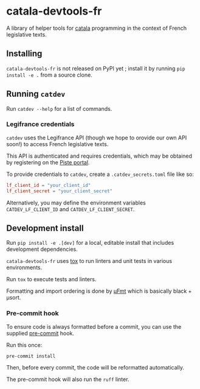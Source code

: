 # catala-devtools-fr

A library of helper tools for [catala](https://catala-lang.org) programming in the context
of French legislative texts.

## Installing

`catala-devtools-fr` is not released on PyPI yet ; install it by running `pip install -e .` from a source clone.

## Running `catdev`

Run `catdev --help` for a list of commands.

### Legifrance credentials

`catdev` uses the Legifrance API (though we hope to orovide our own API soon!) to access French legislative texts.

This API is authenticated and requires credentials, which may be obtained by registering on the
[Piste portal](https://developer.aife.economie.gouv.fr/).

To provide credentials to `catdev`, create a `.catdev_secrets.toml` file like so:

```toml
lf_client_id = "your_client_id"
lf_client_secret = "your_client_secret"
```

Alternatively, you may define the environment variables `CATDEV_LF_CLIENT_ID` and `CATDEV_LF_CLIENT_SECRET`.

## Development install

Run `pip install -e .[dev]` for a local, editable install that includes development dependencies.

`catala-devtools-fr` uses [tox](https://tox.wiki/en/latest/) to run linters and unit tests in various environments.

Run `tox` to execute tests and linters.

Formatting and import ordering is done by [µFmt](https://ufmt.omnilib.dev/en/stable/index.html) which is basically black + µsort.

### Pre-commit hook

To ensure code is always formatted before a commit, you can use the supplied [pre-commit](https://pre-commit.com) hook.

Run this once:

`pre-commit install`

Then, before every commit, the code will be reformatted automatically.

The pre-commit hook will also run the `ruff` linter.
